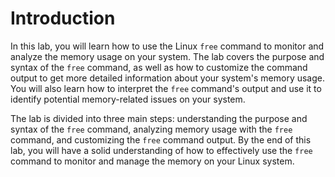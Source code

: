 # Introduction

In this lab, you will learn how to use the Linux `free` command to monitor and analyze the memory usage on your system. The lab covers the purpose and syntax of the `free` command, as well as how to customize the command output to get more detailed information about your system's memory usage. You will also learn how to interpret the `free` command's output and use it to identify potential memory-related issues on your system.

The lab is divided into three main steps: understanding the purpose and syntax of the `free` command, analyzing memory usage with the `free` command, and customizing the `free` command output. By the end of this lab, you will have a solid understanding of how to effectively use the `free` command to monitor and manage the memory on your Linux system.

